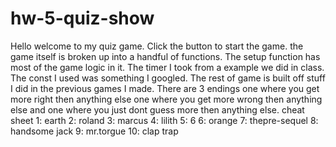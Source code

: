 # hw-5-quiz-show
Hello welcome to my quiz game. Click the button to start the game.
the game itself is broken up into a handful of functions. The setup
function has most of the game logic in it. The timer I took from 
a example we did in class. The const I used was something I googled. The 
rest of game is built off stuff I did in the previous games I made. There are 3 endings
one where you get more right then anything else one where you get more wrong then
anything else and one where you just dont guess more then anything else. 
cheat sheet
1: earth
2: roland
3: marcus
4: lilith
5: 6
6: orange
7: thepre-sequel
8: handsome jack
9: mr.torgue
10: clap trap

